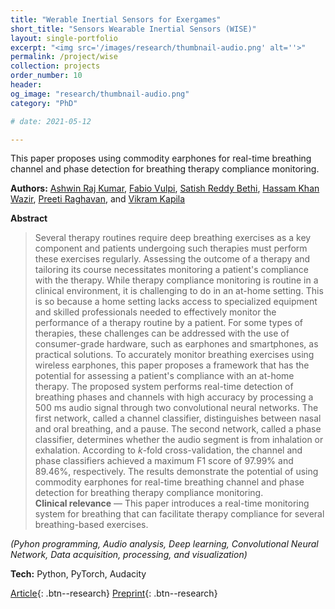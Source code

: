 ```yaml
---
title: "Werable Inertial Sensors for Exergames"
short_title: "Sensors Wearable Inertial Sensors (WISE)"
layout: single-portfolio
excerpt: "<img src='/images/research/thumbnail-audio.png' alt=''>"
permalink: /project/wise
collection: projects
order_number: 10
header: 
og_image: "research/thumbnail-audio.png"
category: "PhD"

# date: 2021-05-12

---
```


This paper proposes using commodity earphones for real-time breathing channel and phase detection for breathing therapy compliance monitoring.

**Authors:** [Ashwin Raj Kumar](https://scholar.google.com/citations?user=FJXcZW0AAAAJ&hl=en), [Fabio Vulpi](https://scholar.google.com/citations?user=2iP46TMAAAAJ&hl=en), [Satish Reddy Bethi](https://scholar.google.com/citations?user=QdEyUtEAAAAJ&hl=en), [Hassam Khan Wazir](https://scholar.google.com/citations?user=hBetThYAAAAJ&hl=en&oi=ao), [Preeti Raghavan](https://scholar.google.com/citations?user=wPT5vXAAAAAJ&hl=en&oi=ao), and [Vikram Kapila](https://scholar.google.com/citations?user=6PTJF28AAAAJ&hl=en)

**Abstract**

> Several therapy routines require deep breathing exercises as a key component and patients undergoing such therapies must perform these exercises regularly. Assessing the outcome of a therapy and tailoring its course necessitates monitoring a patient's compliance with the therapy. While therapy compliance monitoring is routine in a clinical environment, it is challenging to do in an at-home setting. This is so because a home setting lacks access to specialized equipment and skilled professionals needed to effectively monitor the performance of a therapy routine by a patient. For some types of therapies, these challenges can be addressed with the use of consumer-grade hardware, such as earphones and smartphones, as practical solutions. To accurately monitor breathing exercises using wireless earphones, this paper proposes a framework that has the potential for assessing a patient's compliance with an at-home therapy. The proposed system performs real-time detection of breathing phases and channels with high accuracy by processing a $500$ ms audio signal through two convolutional neural networks. The first network, called a channel classifier, distinguishes between nasal and oral breathing, and a pause. The second network, called a phase classifier, determines whether the audio segment is from inhalation or exhalation. According to $k$-fold cross-validation, the channel and phase classifiers achieved a maximum F1 score of $97.99\%$ and $89.46\%$, respectively. The results demonstrate the potential of using commodity earphones for real-time breathing channel and phase detection for breathing therapy compliance monitoring.  
**Clinical relevance** — This paper introduces a real-time monitoring system for breathing that can facilitate therapy compliance for several breathing-based exercises.

*(Pyhon programming, Audio analysis, Deep learning, Convolutional Neural Network, Data acquisition, processing, and visualization)*

**Tech:** Python, PyTorch, Audacity

[Article](){: .btn--research} [Preprint](/files/pdf/research/lymph-brom-preprint.pdf){: .btn--research}

